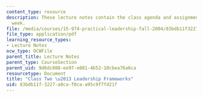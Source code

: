 ```yaml
---
content_type: resource
description: These lecture notes contain the class agenda and assignments for the
  week.
file: /media/courses/15-974-practical-leadership-fall-2004/83bdb11f3227a0caf0caa95c9f7fd21f_class2.pdf
file_type: application/pdf
learning_resource_types:
- Lecture Notes
ocw_type: OCWFile
parent_title: Lecture Notes
parent_type: CourseSection
parent_uid: 9d6dc808-ee97-e081-4b52-10cbea76a6ca
resourcetype: Document
title: "Class Two \u2013 Leadership Frameworks"
uid: 83bdb11f-3227-a0ca-f0ca-a95c9f7fd21f
---
```

